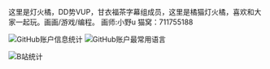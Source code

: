 这里是灯火橘，DD势VUP，甘衣福茶字幕组成员，这里是橘猫灯火橘，喜欢和大家一起玩。画画/游戏/编程。 画师:小野u  猫窝：711755188

![GitHub账户信息统计](https://github-stats.ubrong.com/api?username=LuoTianOrange&show_icons=true&theme=default)
![GitHub账户最常用语言](https://github-stats.ubrong.com/api/top-langs/?username=LuoTianOrange&layout=compact&theme=default)

![B站统计](https://stats.justsong.cn/api/bilibili/?id=33256434&theme=default)
